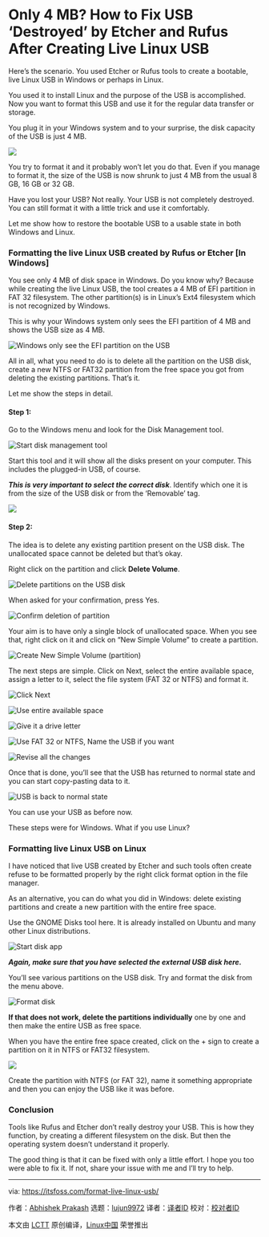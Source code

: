 [#]: subject: "Only 4 MB? How to Fix USB ‘Destroyed’ by Etcher and Rufus After Creating Live Linux USB"
[#]: via: "https://itsfoss.com/format-live-linux-usb/"
[#]: author: "Abhishek Prakash https://itsfoss.com/author/abhishek/"
[#]: collector: "lujun9972"
[#]: translator: "geekpi"
[#]: reviewer: " "
[#]: publisher: " "
[#]: url: " "

Only 4 MB? How to Fix USB ‘Destroyed’ by Etcher and Rufus After Creating Live Linux USB
======

Here’s the scenario. You used Etcher or Rufus tools to create a bootable, live Linux USB in Windows or perhaps in Linux.

You used it to install Linux and the purpose of the USB is accomplished. Now you want to format this USB and use it for the regular data transfer or storage.

You plug it in your Windows system and to your surprise, the disk capacity of the USB is just 4 MB.

![][1]

You try to format it and it probably won’t let you do that. Even if you manage to format it, the size of the USB is now shrunk to just 4 MB from the usual 8 GB, 16 GB or 32 GB.

Have you lost your USB? Not really. Your USB is not completely destroyed. You can still format it with a little trick and use it comfortably.

Let me show how to restore the bootable USB to a usable state in both Windows and Linux.

### Formatting the live Linux USB created by Rufus or Etcher [In Windows]

You see only 4 MB of disk space in Windows. Do you know why? Because while creating the live Linux USB, the tool creates a 4 MB of EFI partition in FAT 32 filesystem. The other partition(s) is in Linux’s Ext4 filesystem which is not recognized by Windows.

This is why your Windows system only sees the EFI partition of 4 MB and shows the USB size as 4 MB.

![Windows only see the EFI partition on the USB][2]

All in all, what you need to do is to delete all the partition on the USB disk, create a new NTFS or FAT32 partition from the free space you got from deleting the existing partitions. That’s it.

Let me show the steps in detail.

#### Step 1:

Go to the Windows menu and look for the Disk Management tool.

![Start disk management tool][3]

Start this tool and it will show all the disks present on your computer. This includes the plugged-in USB, of course.

_**This is very important to select the correct disk**_. Identify which one it is from the size of the USB disk or from the ‘Removable’ tag.

![][4]

#### Step 2:

The idea is to delete any existing partition present on the USB disk. The unallocated space cannot be deleted but that’s okay.

Right click on the partition and click **Delete Volume**.

![Delete partitions on the USB disk][5]

When asked for your confirmation, press Yes.

![Confirm deletion of partition][6]

Your aim is to have only a single block of unallocated space. When you see that, right click on it and click on “New Simple Volume” to create a partition.

![Create New Simple Volume \(partition\)][7]

The next steps are simple. Click on Next, select the entire available space, assign a letter to it, select the file system (FAT 32 or NTFS) and format it.

![Click Next][8]

![Use entire available space][9]

![Give it a drive letter][10]

![Use FAT 32 or NTFS, Name the USB if you want][11]

![Revise all the changes][12]

Once that is done, you’ll see that the USB has returned to normal state and you can start copy-pasting data to it.

![USB is back to normal state][13]

You can use your USB as before now.

These steps were for Windows. What if you use Linux?

### Formatting live Linux USB on Linux

I have noticed that live USB created by Etcher and such tools often create refuse to be formatted properly by the right click format option in the file manager.

As an alternative, you can do what you did in Windows: delete existing partitions and create a new partition with the entire free space.

Use the GNOME Disks tool here. It is already installed on Ubuntu and many other Linux distributions.

![Start disk app][14]

_**Again, make sure that you have selected the external USB disk here.**_

You’ll see various partitions on the USB disk. Try and format the disk from the menu above.

![Format disk][15]

**If that does not work, delete the partitions individually** one by one and then make the entire USB as free space.

When you have the entire free space created, click on the + sign to create a partition on it in NTFS or FAT32 filesystem.

![][16]

Create the partition with NTFS (or FAT 32), name it something appropriate and then you can enjoy the USB like it was before.

### Conclusion

Tools like Rufus and Etcher don’t really destroy your USB. This is how they function, by creating a different filesystem on the disk. But then the operating system doesn’t understand it properly.

The good thing is that it can be fixed with only a little effort. I hope you too were able to fix it. If not, share your issue with me and I’ll try to help.

--------------------------------------------------------------------------------

via: https://itsfoss.com/format-live-linux-usb/

作者：[Abhishek Prakash][a]
选题：[lujun9972][b]
译者：[译者ID](https://github.com/译者ID)
校对：[校对者ID](https://github.com/校对者ID)

本文由 [LCTT](https://github.com/LCTT/TranslateProject) 原创编译，[Linux中国](https://linux.cn/) 荣誉推出

[a]: https://itsfoss.com/author/abhishek/
[b]: https://github.com/lujun9972
[1]: https://i2.wp.com/itsfoss.com/wp-content/uploads/2021/10/usb-drive-4mb-space-only.webp?resize=800%2C324&ssl=1
[2]: https://i1.wp.com/itsfoss.com/wp-content/uploads/2021/10/mystery-behind-4-mb-linux-live-usb.webp?resize=800%2C400&ssl=1
[3]: https://i2.wp.com/itsfoss.com/wp-content/uploads/2021/10/start-disk-management-tool-windows.webp?resize=800%2C694&ssl=1
[4]: https://i0.wp.com/itsfoss.com/wp-content/uploads/2021/10/identify-usb-disk-in-windows.webp?resize=800%2C509&ssl=1
[5]: https://i2.wp.com/itsfoss.com/wp-content/uploads/2021/10/delete-partitions-on-usb-disk.webp?resize=800%2C464&ssl=1
[6]: https://i0.wp.com/itsfoss.com/wp-content/uploads/2021/10/confirm-deletion-of-partition.webp?resize=800%2C357&ssl=1
[7]: https://i2.wp.com/itsfoss.com/wp-content/uploads/2021/10/Create-New-Partition.webp?resize=800%2C471&ssl=1
[8]: https://i0.wp.com/itsfoss.com/wp-content/uploads/2021/10/creating-new-simple-volume-1.png?resize=731%2C590&ssl=1
[9]: https://i2.wp.com/itsfoss.com/wp-content/uploads/2021/10/creating-new-simple-volume-2.png?resize=735%2C589&ssl=1
[10]: https://i0.wp.com/itsfoss.com/wp-content/uploads/2021/10/creating-new-simple-volume-3.png?resize=732%2C590&ssl=1
[11]: https://i1.wp.com/itsfoss.com/wp-content/uploads/2021/10/creating-new-simple-volume-4.png?resize=669%2C527&ssl=1
[12]: https://i0.wp.com/itsfoss.com/wp-content/uploads/2021/10/creating-new-simple-volume-5.png?resize=670%2C524&ssl=1
[13]: https://i1.wp.com/itsfoss.com/wp-content/uploads/2021/10/live-Linux-USB-formatted-successfully.webp?resize=800%2C571&ssl=1
[14]: https://i0.wp.com/itsfoss.com/wp-content/uploads/2021/10/start-disk-app.webp?resize=791%2C256&ssl=1
[15]: https://i0.wp.com/itsfoss.com/wp-content/uploads/2021/10/format-usb-in-disks-tool.webp?resize=800%2C434&ssl=1
[16]: https://i2.wp.com/itsfoss.com/wp-content/uploads/2021/10/create-partition-on-usb.webp?resize=800%2C418&ssl=1
